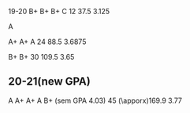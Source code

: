 19-20
B+
B+
B+
C
12 37.5 3.125

A

A+
A+
A
24 88.5 3.6875

B+
B+
30 109.5 3.65

20-21(new GPA)
---
A
A+
A+
A
B+
(sem GPA 4.03)
45 (\apporx)169.9 3.77
